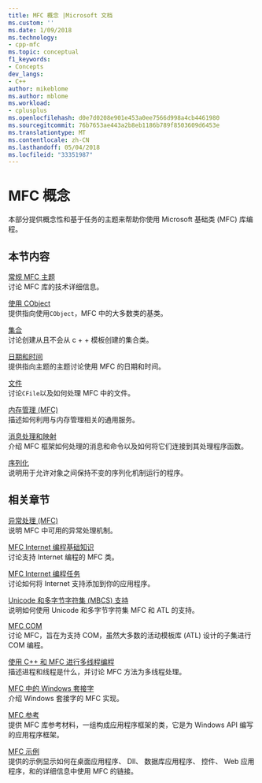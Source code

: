 ```yaml
---
title: MFC 概念 |Microsoft 文档
ms.custom: ''
ms.date: 1/09/2018
ms.technology:
- cpp-mfc
ms.topic: conceptual
f1_keywords:
- Concepts
dev_langs:
- C++
author: mikeblome
ms.author: mblome
ms.workload:
- cplusplus
ms.openlocfilehash: d0e7d0208e901e453a0ee7566d998a4cb4461980
ms.sourcegitcommit: 76b7653ae443a2b8eb1186b789f8503609d6453e
ms.translationtype: MT
ms.contentlocale: zh-CN
ms.lasthandoff: 05/04/2018
ms.locfileid: "33351987"
---
```

# <a name="mfc-concepts"></a>MFC 概念

本部分提供概念性和基于任务的主题来帮助你使用 Microsoft 基础类 (MFC) 库编程。

## <a name="in-this-section"></a>本节内容

[常规 MFC 主题](../mfc/general-mfc-topics.md)  
讨论 MFC 库的技术详细信息。

[使用 CObject](../mfc/using-cobject.md)  
提供指向使用`CObject`，MFC 中的大多数类的基类。

[集合](../mfc/collections.md)  
讨论创建从且不会从 c + + 模板创建的集合类。

[日期和时间](../atl-mfc-shared/date-and-time.md)  
提供指向主题的主题讨论使用 MFC 的日期和时间。

[文件](../mfc/files-in-mfc.md)  
讨论`CFile`以及如何处理 MFC 中的文件。

[内存管理 (MFC)](../mfc/memory-management.md)  
描述如何利用与内存管理相关的通用服务。

[消息处理和映射](../mfc/message-handling-and-mapping.md)  
介绍 MFC 框架如何处理的消息和命令以及如何将它们连接到其处理程序函数。

[序列化](../mfc/serialization-in-mfc.md)  
说明用于允许对象之间保持不变的序列化机制运行的程序。

## <a name="related-sections"></a>相关章节

[异常处理 (MFC)](../mfc/exception-handling-in-mfc.md)  
说明 MFC 中可用的异常处理机制。

[MFC Internet 编程基础知识](../mfc/mfc-internet-programming-basics.md)  
讨论支持 Internet 编程的 MFC 类。

[MFC Internet 编程任务](../mfc/mfc-internet-programming-tasks.md)  
讨论如何将 Internet 支持添加到你的应用程序。

[Unicode 和多字节字符集 (MBCS) 支持](../atl-mfc-shared/unicode-and-multibyte-character-set-mbcs-support.md)  
说明如何使用 Unicode 和多字节字符集 MFC 和 ATL 的支持。

[MFC COM](../mfc/mfc-com.md)  
讨论 MFC，旨在为支持 COM，虽然大多数的活动模板库 (ATL) 设计的子集进行 COM 编程。

[使用 C++ 和 MFC 进行多线程编程](../parallel/multithreading-with-cpp-and-mfc.md)  
描述进程和线程是什么，并讨论 MFC 方法为多线程处理。

[MFC 中的 Windows 套接字](../mfc/windows-sockets.md)  
介绍 Windows 套接字的 MFC 实现。

[MFC 参考](../mfc/mfc-desktop-applications.md)  
提供 MFC 库参考材料，一组构成应用程序框架的类，它是为 Windows API 编写的应用程序框架。

[MFC 示例](../visual-cpp-samples.md)  
提供的示例显示如何在桌面应用程序、 Dll、 数据库应用程序、 控件、 Web 应用程序，和的详细信息中使用 MFC 的链接。
